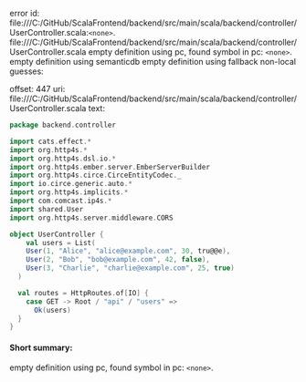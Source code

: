 error id: file:///C:/GitHub/ScalaFrontend/backend/src/main/scala/backend/controller/UserController.scala:`<none>`.
file:///C:/GitHub/ScalaFrontend/backend/src/main/scala/backend/controller/UserController.scala
empty definition using pc, found symbol in pc: `<none>`.
empty definition using semanticdb
empty definition using fallback
non-local guesses:

offset: 447
uri: file:///C:/GitHub/ScalaFrontend/backend/src/main/scala/backend/controller/UserController.scala
text:
```scala
package backend.controller

import cats.effect.*
import org.http4s.*
import org.http4s.dsl.io.*
import org.http4s.ember.server.EmberServerBuilder
import org.http4s.circe.CirceEntityCodec._
import io.circe.generic.auto.*
import org.http4s.implicits.*
import com.comcast.ip4s.*
import shared.User
import org.http4s.server.middleware.CORS

object UserController {
    val users = List(
    User(1, "Alice", "alice@example.com", 30, tru@@e),
    User(2, "Bob", "bob@example.com", 42, false),
    User(3, "Charlie", "charlie@example.com", 25, true)
  )

  val routes = HttpRoutes.of[IO] {
    case GET -> Root / "api" / "users" =>
      Ok(users)
  }
}
```


#### Short summary: 

empty definition using pc, found symbol in pc: `<none>`.